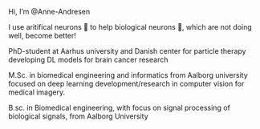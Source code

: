 Hi, I’m @Anne-Andresen 

I use aritifical neurons 🤖 to help biological neurons 🧠, which are not doing well, become better! 

PhD-student at Aarhus university and Danish center for particle therapy developing DL models for brain cancer research 

M.Sc. in biomedical engineering and informatics from Aalborg university focused on deep learning development/research in computer vision for medical imagery. 

B.sc. in Biomedical engineering, with focus on signal processing of biological signals, from Aalborg University
<!---
Anne-Andresen/Anne-Andresen is a ✨ special ✨ repository because its `README.md` (this file) appears on your GitHub profile.
You can click the Preview link to take a look at your changes.
--->
